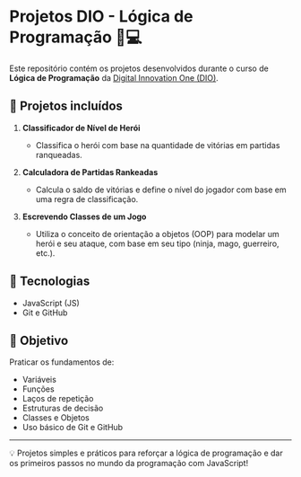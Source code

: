 # Projetos DIO - Lógica de Programação 🧠💻

Este repositório contém os projetos desenvolvidos durante o curso de **Lógica de Programação** da [Digital Innovation One (DIO)](https://www.dio.me/).

## 📂 Projetos incluídos

1. **Classificador de Nível de Herói**
   - Classifica o herói com base na quantidade de vitórias em partidas ranqueadas.

2. **Calculadora de Partidas Rankeadas**
   - Calcula o saldo de vitórias e define o nível do jogador com base em uma regra de classificação.

3. **Escrevendo Classes de um Jogo**
   - Utiliza o conceito de orientação a objetos (OOP) para modelar um herói e seu ataque, com base em seu tipo (ninja, mago, guerreiro, etc.).

## 🧰 Tecnologias

- JavaScript (JS)
- Git e GitHub

## 🎯 Objetivo

Praticar os fundamentos de:
- Variáveis
- Funções
- Laços de repetição
- Estruturas de decisão
- Classes e Objetos
- Uso básico de Git e GitHub

---

💡 Projetos simples e práticos para reforçar a lógica de programação e dar os primeiros passos no mundo da programação com JavaScript!
